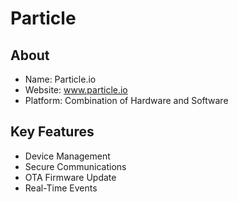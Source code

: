 # Particle

## About 
* Name: Particle.io
* Website: www.particle.io
* Platform: Combination of Hardware and Software
## Key Features
* Device Management
* Secure Communications
* OTA Firmware Update
* Real-Time Events